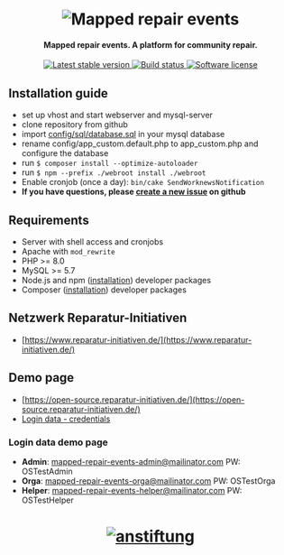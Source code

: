 <h1 align="center">
  <img src="https://open-source.reparatur-initiativen.de/img/core/logo.jpg" alt="Mapped repair events" />
</h1>

<h4 align="center">Mapped repair events. A platform for community repair.</h4>

<p align="center">
  <a href="https://github.com/anstiftung/mapped-repair-events/releases">
    <img src="https://img.shields.io/github/v/release/anstiftung/mapped-repair-events?label=stable&style=for-the-badge" alt="Latest stable version">
  </a>
    <a href="https://github.com/anstiftung/mapped-repair-events/actions">
        <img src="https://img.shields.io/github/workflow/status/anstiftung/mapped-repair-events/Mapped%20Repair%20Events%20CI/master?style=for-the-badge"
            alt="Build status">
  </a>
    <a href="LICENSE">
    <img src="https://img.shields.io/github/license/anstiftung/mapped-repair-events?style=for-the-badge"
         alt="Software license">
  </a>
</p>

## Installation guide

* set up vhost and start webserver and mysql-server
* clone repository from github
* import [config/sql/database.sql](https://raw.githubusercontent.com/anstiftung/mapped-repair-events/master/config/sql/database.sql) in your mysql database
* rename config/app\_custom.default.php to app\_custom.php and configure the database
* run `$ composer install --optimize-autoloader`
* run `$ npm --prefix ./webroot install ./webroot`
* Enable cronjob (once a day): `bin/cake SendWorknewsNotification`
* **If you have questions, please [create a new issue](https://github.com/anstiftung/mapped-repair-events/issues/new) on github**

## Requirements
* Server with shell access and cronjobs
* Apache with `mod_rewrite`
* PHP >= 8.0
* MySQL >= 5.7
* Node.js and npm ([installation](https://www.npmjs.com/get-npm)) developer packages
* Composer ([installation](https://getcomposer.org/download/)) developer packages

## Netzwerk Reparatur-Initiativen
* [https://www.reparatur-initiativen.de/](https://www.reparatur-initiativen.de/)

## Demo page
* [https://open-source.reparatur-initiativen.de/](https://open-source.reparatur-initiativen.de/)
* [Login data - credentials](https://open-source.reparatur-initiativen.de/post/test-logins)

### Login data demo page

* **Admin**: mapped-repair-events-admin@mailinator.com PW: OSTestAdmin
* **Orga**: mapped-repair-events-orga@mailinator.com PW: OSTestOrga
* **Helper**: mapped-repair-events-helper@mailinator.com PW: OSTestHelper

<h1 align="center">
  <a href="https://www.anstiftung.de">
    <img src="https://anstiftung.de/images/anstiftung-logo.svg" alt="anstiftung" />
  </a>
</h1>
